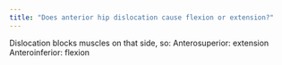 ```yaml
---
title: "Does anterior hip dislocation cause flexion or extension?"
---
```

Dislocation blocks muscles on that side, so:
Anterosuperior: extension
Anteroinferior: flexion

